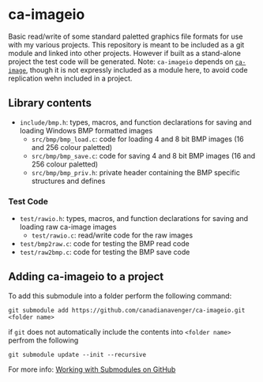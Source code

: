 # ca-imageio
Basic read/write of some standard paletted graphics file formats for use with my various projects. This repository is meant to be included as a git module and linked into other projects. However if built as a stand-alone project the test code will be generated. Note: `ca-imageio` depends on [`ca-image`](https://github.com/canadianavenger/ca-image), though it is not expressly included as a module here, to avoid code replication wehn included in a project.

## Library contents
- `include/bmp.h`: types, macros, and function declarations for saving and loading Windows BMP formatted images
  - `src/bmp/bmp_load.c`:  code for loading 4 and 8 bit BMP images (16 and 256 colour paletted)
  - `src/bmp/bmp_save.c`: code for saving 4 and 8 bit BMP images (16 and 256 colour paletted)
  - `src/bmp/bmp_priv.h`: private header containing the BMP specific structures and defines

### Test Code
- `test/rawio.h`: types, macros, and function declarations for saving and loading raw ca-image images
  - `test/rawio.c`: read/write code for the raw images
- `test/bmp2raw.c`: code for testing the BMP read code
- `test/raw2bmp.c`: code for testing the BMP save code

## Adding ca-imageio to a project
To add this submodule into a folder perform the following command:

`git submodule add https://github.com/canadianavenger/ca-imageio.git <folder name>`

if `git` does not automatically include the contents into `<folder name>` perfrom the following

`git submodule update --init --recursive`

For more info: [Working with Submodules on GitHub](https://github.blog/open-source/git/working-with-submodules/)

